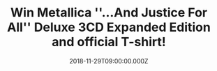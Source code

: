 ---
campaign-uuid: "c-e56a2ec8-2b22-4ac3-80b7-a4c6a317fbf8"
type: "Competition"
category: "Music"
date: "2018-11-29T09:00:00.000Z"
end-date: "2018-12-29T23:59:00.000Z"
disable-form: false
is_promoted: false
has_entry_page: true
title: "Win Metallica ''…And Justice For All'' Deluxe 3CD Expanded Edition and official\
  \ T-shirt!"
competition-description: "<p>Metallica\_commemorate the 30th anniversary of the release\
  \ of their breakthrough fourth album\_''…And Justice For All'' with the announcement\
  \ of its definitive reissue, out\_November 2nd\_on the band's own Blackened Recordings.\
  \ We are giving away 2 fantastic ''…And Justice For All'' Deluxe CD Album PLUS 2\
  \ official T-shirts of the band to 2 lucky NME AAA members to win!</p>\r\n<p>Are\
  \ you Metallica’s biggest fan? Enter below for a chance to win!</p>"
hero-header: "Win Metallica ''…And Justice For All'' Deluxe 3CD Expanded Edition and\
  \ official T-shirt!"
terms-confirmation: "N/A"
banner-img: "https://assets.expresslyapp.com/asset-36397d38-6625-4c56-af4d-013072662e86.jpg"
logo-left-href: "aaa.nme.com"
logo-left-image: "https://assets.expresslyapp.com/asset-9dc611f7-9990-4ce6-9d21-e8a58b0be9a4.jpg"
logo-left-title: "NME AAA"
bg-image-hero: "https://assets.expresslyapp.com/asset-7c52a51a-4313-4fe8-9c10-fff10a5473b1.jpg"
bg-image-first: "https://assets.expresslyapp.com/asset-a6722ae9-b805-4d42-b6c7-b7d8517bc167.jpg"
bg-image-second: "https://assets.expresslyapp.com/asset-3e1b5888-97e4-41f7-a3c3-bf79f480fb8f.jpg"
bg-image-third: "https://assets.expresslyapp.com/asset-168da03f-bb10-4f83-9945-b126429890b6.jpg"
section1-content: "<p>''…And Justice For All''\_was originally released September\
  \ 7th, 1988, on Elektra Records. Certified 8x Platinum in the United States,\_…\
  And Justice For All\_marked a series of\_firsts for Metallica: The first full-length\
  \ Metallica recording to feature bassist Jason Newsted, the first Metallica album\
  \ to crack the U.S. Top 10 where it peaked at #6, the band’s first video and top\
  \ 40 single (“One”),\_their debut performance on the GRAMMY® Awards, as well as\
  \ their first GRAMMY® loss (Best Hard Rock/Metal Performance Vocal or Instrumental\_\
  \_for\_…And Justice for All),\_and first GRAMMY® win (Best Metal Performance for\_\
  “One”).\_ Rolling Stone\_hailed it as\_\"a marvel of precisely channeled aggression''.</p>"
section2-content: "The ''…And Justice For All''\_reissue will be available physically\
  \ as a Standard\_Double 180 gram\_LP, Standard CD,\_3 CD Expanded Edition,\_Cassette,\_\
  Limited Edition Deluxe Box Set and digitally as a Standard\_album\_(available to\
  \ stream and download), an\_Expanded Edition (available for download only), and\
  \ a\_Digital Deluxe Box Set\_(available for streaming and download)."
section3-content: "<p>The Expanded Edition will include previously unreleased demos,\
  \ rough mixes, previously unreleased live tracks, and an expanded booklet of never-before-seen\
  \ Ross Halfin photos.</p>\r\n<p>If you are Metallica’s biggest\_fan, this is a MUST\
  \ for you! Enter the form below for a chance to win ''…And Justice For All'' Deluxe\
  \ 3CD Expanded Edition and official T-shirt of the band!</p>\r\n<p>Good luck!</p>\r\
  \n\_"
entry-title: "Win Metallica ''…And Justice For All'' Deluxe 3CD Expanded Edition and\
  \ official T-shirt!"
entry-content: "Enter the draw to win  Metallica ''…And Justice For All'' Deluxe 3CD\
  \ Expanded Edition and official T-shirt before 23:59 on 29th of December 2018."
has-winner: false
prize-description: "Metallica ''…And Justice For All'' Deluxe 3CD Expanded Edition\
  \ and official T-shirt. Each winner will be randomly assigned 1 of the 2 t-shirts\
  \ from the available colours and sizes: White - size large & Black - size medium."
special-conditions: "Multiple entries are allowed up to one every day."
country-restrictions:
- "GB"
---